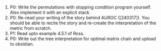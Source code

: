 1. P0: Write the permutations with stopping condition program yourself. Also implement it with an explicit stack.
2. P0: Re-read your writing of the story behind AUROC ([240317]). You should be able to recite the story and re-create the interpretation of the metric from scratch.
3. P1: Read upto example 4.5.1 of Ross.
4. P0: Write out the tree interpretation for optimal matrix chain and upload to obsidian.